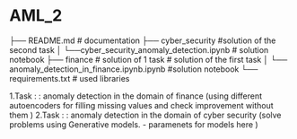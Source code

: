 # AML_2
├── README.md  # documentation 
├── cyber_security #solution of the second task
│   └──cyber_security_anomaly_detection.ipynb # solution notebook
├── finance # solution of 1 task # solution of the first task
│   └── anomaly_detection_in_finance.ipynb.ipynb #solution notebook
└── requirements.txt # used libraries


1.Task : : anomaly detection in the domain of finance (using  different autoencoders for filling missing values and check improvement without them )
2.Task : : anomaly detection in the domain of cyber security (solve problems using Generative models. - paramenets for models here )

